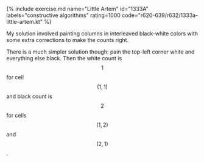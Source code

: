 {% include exercise.md name="Little Artem" id="1333A" labels="constructive algorithms" rating=1000 code="r620-639/r632/1333a-little-artem.kt" %}

My solution involved painting columns in interleaved black-white colors with some extra corrections to make the counts right.

There is a much simpler solution though: pain the top-left corner white and everything else black.  Then the white count is $$1$$ for cell $$(1, 1)$$ and black count is $$2$$ for cells $$(1, 2)$$ and $$(2, 1)$$.

